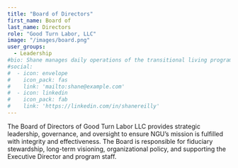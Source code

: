```yaml
---
title: "Board of Directors"
first_name: Board of
last_name: Directors
role: "Good Turn Labor, LLC"
image: "/images/board.png"
user_groups:
  - Leadership
#bio: Shane manages daily operations of the transitional living program, overseeing staff and ensuring quality service delivery and regulatory compliance. He also leads fundraising efforts, cultivates community partnerships, and supports program sustainability.
#social:
#  - icon: envelope
#    icon_pack: fas
#    link: 'mailto:shane@example.com'
#  - icon: linkedin
#    icon_pack: fab
#    link: 'https://linkedin.com/in/shanereilly'
---
```


The Board of Directors of Good Turn Labor LLC
provides strategic leadership, governance, and oversight to ensure NGU’s mission is
fulfilled with integrity and effectiveness. The Board is responsible for fiduciary
stewardship, long-term visioning, organizational policy, and supporting the Executive
Director and program staff.